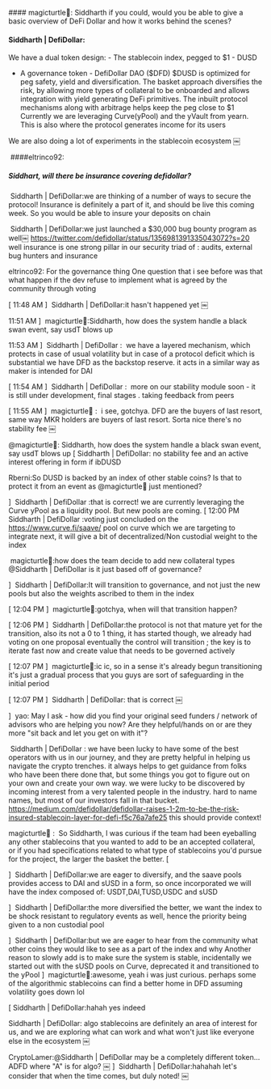 
#### magicturtle🍣:
Siddharth if you could, would you be able to give a basic overview of DeFi Dollar and how it works behind the scenes?


#### Siddharth | DefiDollar: 
We have a dual token design: - The stablecoin index, pegged to $1 - DUSD
- A governance token - DefiDollar DAO ($DFD)
$DUSD is optimized for peg safety, yield and diversification. The basket approach diversifies the risk, by allowing more types of collateral 
to be onboarded and allows integration with yield generating DeFi primitives. The inbuilt protocol mechanisms along with arbitrage helps keep 
the peg close to $1
Currently we are leveraging Curve(yPool) and the yVault from yearn. This is also where the protocol generates income for its users

We are also doing a lot of experiments in the stablecoin ecosystem ￼


 ####eltrinco92: 
##### Siddhart, will there be insurance covering defidollar?

 Siddharth | DefiDollar:we are thinking of a number of ways to secure the protocol! Insurance is definitely a part of it, and should be 
live this coming week. So you would be able to insure your deposits on chain

 Siddharth | DefiDollar:we just launched a $30,000 bug bounty program as well￼ https://twitter.com/defidollar/status/1356981391335043072?s=20 
 well insurance is one strong pillar in our security triad of : audits, external bug hunters and insurance



eltrinco92: For the governance thing One question that i see before was that what happen if the dev refuse to implement what is agreed by the community through voting

[
11:48 AM
]
 Siddharth | DefiDollar:it hasn't happened yet ￼


11:51 AM
]
 magicturtle🍣:Siddharth, how does the system handle a black swan event, say usdT blows up

11:53 AM
]
 Siddharth | DefiDollar
:
 we have a layered mechanism, which protects in case of usual volatility but in case of a protocol deficit which is substantial we have DFD as the backstop reserve. it acts in a similar way as maker is intended for DAI



[
11:54 AM
]
 Siddharth | DefiDollar
:
 more on our stability module soon - it is still under development, final stages . taking feedback from peers



[
11:55 AM
]
 magicturtle🍣
:
 i see, gotchya. DFD are the buyers of last resort, same way MKR holders are buyers of last resort. Sorta nice there's no stability fee ￼




@magicturtle🍣: Siddharth, how does the system handle a black swan event, say usdT blows up
[
Siddharth | DefiDollar: no stability fee and an active interest offering in form if ibDUSD


Rberni:So DUSD is backed by an index of other stable coins? Is that to protect it from an event as @magicturtle🍣 just mentioned?

]
 Siddharth | DefiDollar :that is correct! we are currently leveraging the Curve yPool as a liquidity pool. But new pools are coming.
[
12:00 PM Siddharth | DefiDollar :voting just concluded on the https://www.curve.fi/saave/ pool on curve which we are targeting to integrate next, it will give a bit of decentralized/Non custodial weight to the index


 magicturtle🍣:how does the team decide to add new collateral types @Siddharth | DefiDollar is it just based off of governance?


]
 Siddharth | DefiDollar:It will transition to governance, and not just the new pools but also the weights ascribed to them in the index



[
12:04 PM
]
 magicturtle🍣:gotchya, when will that transition happen?



[
12:06 PM
]
 Siddharth | DefiDollar:the protocol is not that mature yet for the transition, also its not a 0 to 1 thing, it has started though, we already had voting on one proposal eventually the control will transition ; the key is to iterate fast now and create value that needs to be governed actively

[
12:07 PM
]
 magicturtle🍣:ic ic, so in a sense it's already begun transitioning it's just a gradual process that you guys are sort of safeguarding in the initial period


[
12:07 PM
]
 Siddharth | DefiDollar: that is correct ￼


]
 yao: May I ask - how did you find your original seed funders / network of advisors who are helping you now? Are they helpful/hands on or are they more "sit back and let you get on with it"?


 Siddharth | DefiDollar : we have been lucky to have some of the best operators with us in our journey, and they are pretty helpful in helping us navigate the crypto trenches. it always helps to get guidance from folks who have been there done that, but some things you got to figure out on your own and create your own way. we were lucky to be discovered by incoming interest from a very talented people in the industry. hard to name names, but most of our investors fall in that bucket. https://medium.com/defidollar/defidollar-raises-1-2m-to-be-the-risk-insured-stablecoin-layer-for-defi-f5c76a7afe25 this should provide context!



magicturtle🍣
:
 So Siddharth, I was curious if the team had been eyeballing any other stablecoins that you wanted to add to be an accepted collateral, or if you had specifications related to what type of stablecoins you'd pursue for the project, the larger the basket the better.
[

]
 Siddharth | DefiDollar:we are eager to diversify, and the saave pools provides access to DAI and sUSD in a form, so once incorporated we will have the index composed of: USDT,DAI,TUSD,USDC and sUSD


]
 Siddharth | DefiDollar:the more diversified the better, we want the index to be shock resistant to regulatory events as well, hence the priority being given to a non custodial pool


]
 Siddharth | DefiDollar:but we are eager to hear from the community what other coins they would like to see as a part of the index and why
Another reason to slowly add is to make sure the system is stable, incidentally we started out with the sUSD pools on Curve, deprecated it and transitioned to the yPool
]
 magicturtle🍣:awesome, yeah i was just curious. perhaps some of the algorithmic stablecoins can find a better home in DFD assuming volatility goes down lol

[
Siddharth | DefiDollar:hahah yes indeed

Siddharth | DefiDollar: 	algo stablecoins are definitely an area of interest for us, and we are exploring what can work and what won't just like everyone else in the ecosystem ￼

CryptoLamer:@Siddharth | DefiDollar may be a completely different token... ADFD where "A" is for algo?
￼
]
 Siddharth | DefiDollar:hahahah let's consider that when the time comes, but duly noted! ￼

